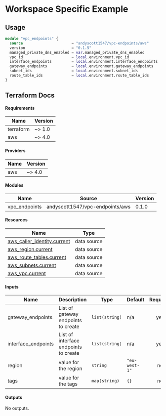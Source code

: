 # Workspace Specific Example

## Usage 

```terraform
module "vpc_endpoints" {
  source                      = "andyscott1547/vpc-endpoints/aws"
  version                     = "0.1.5"
  managed_private_dns_enabled = var.managed_private_dns_enabled
  vpc_id                      = local.environment.vpc_id
  interface_endpoints         = local.environment.interface_endpoints
  gateway_endpoints           = local.environment.gateway_endpoints
  subnet_ids                  = local.environment.subnet_ids
  route_table_ids             = local.environment.route_table_ids
}
```

## Terraform Docs

<!-- BEGIN_TF_DOCS -->
#### Requirements

| Name | Version |
|------|---------|
| terraform | ~> 1.0 |
| aws | ~> 4.0 |

#### Providers

| Name | Version |
|------|---------|
| aws | ~> 4.0 |

#### Modules

| Name | Source | Version |
|------|--------|---------|
| vpc_endpoints | andyscott1547/vpc-endpoints/aws | 0.1.0 |

#### Resources

| Name | Type |
|------|------|
| [aws_caller_identity.current](https://registry.terraform.io/providers/hashicorp/aws/latest/docs/data-sources/caller_identity) | data source |
| [aws_region.current](https://registry.terraform.io/providers/hashicorp/aws/latest/docs/data-sources/region) | data source |
| [aws_route_tables.current](https://registry.terraform.io/providers/hashicorp/aws/latest/docs/data-sources/route_tables) | data source |
| [aws_subnets.current](https://registry.terraform.io/providers/hashicorp/aws/latest/docs/data-sources/subnets) | data source |
| [aws_vpc.current](https://registry.terraform.io/providers/hashicorp/aws/latest/docs/data-sources/vpc) | data source |

#### Inputs

| Name | Description | Type | Default | Required |
|------|-------------|------|---------|:--------:|
| gateway_endpoints | List of gateway endpoints to create | `list(string)` | n/a | yes |
| interface_endpoints | List of interface endpoints to create | `list(string)` | n/a | yes |
| region | value for the region | `string` | `"eu-west-1"` | no |
| tags | value for the tags | `map(string)` | `{}` | no |

#### Outputs

No outputs.
<!-- END_TF_DOCS -->